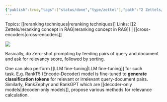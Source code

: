 ```yaml
---
{"publish":true,"tags":["status/done","type/zettel"],"path":"2 Zettels/LLMs for reranking in RAG.md","permalink":"/2-zettels/ll-ms-for-reranking-in-rag/","PassFrontmatter":true}
---
```



Topics: [[reranking techniques\|reranking techniques]]
Links: [[2 Zettels/reranking concept in RAG\|reranking concept in RAG]] | [[cross-encoders\|cross-encoders]]

![](https://res.cloudinary.com/dcameztw9/image/upload/v1727334028/yfxwnfjmy51jicopwnmd.png)

Basically, do Zero-shot prompting by feeding pairs of query and document and ask for relevancy score, followed by sorting.

One can also perform [[LLM fine-tuning\|LLM fine-tuning]] for such task. E.g. RankT5 (Encode-Decoder) model is fine-tuned to **generate classification tokens** for relevant or irrelevant query-document pairs. Similarly, RankZephyr and RankGPT which are [[decoder-only models\|decoder-only models]], propose various methods for relevance calculation.
